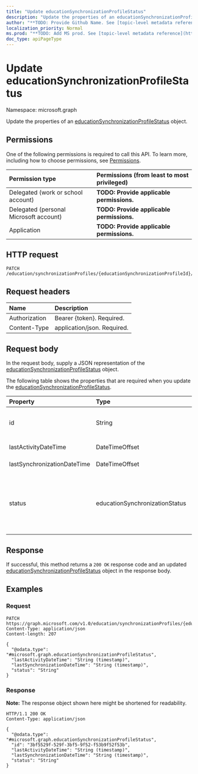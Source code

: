 ```yaml
---
title: "Update educationSynchronizationProfileStatus"
description: "Update the properties of an educationSynchronizationProfileStatus object."
author: "**TODO: Provide Github Name. See [topic-level metadata reference](https://msgo.azurewebsites.net/add/document/guidelines/metadata.html#topic-level-metadata)**"
localization_priority: Normal
ms.prod: "**TODO: Add MS prod. See [topic-level metadata reference](https://msgo.azurewebsites.net/add/document/guidelines/metadata.html#topic-level-metadata)**"
doc_type: apiPageType
---
```


# Update educationSynchronizationProfileStatus
Namespace: microsoft.graph



Update the properties of an [educationSynchronizationProfileStatus](../resources/educationsynchronizationprofilestatus.md) object.

## Permissions
One of the following permissions is required to call this API. To learn more, including how to choose permissions, see [Permissions](/graph/permissions-reference).

|Permission type|Permissions (from least to most privileged)|
|:---|:---|
|Delegated (work or school account)|**TODO: Provide applicable permissions.**|
|Delegated (personal Microsoft account)|**TODO: Provide applicable permissions.**|
|Application|**TODO: Provide applicable permissions.**|

## HTTP request

<!-- {
  "blockType": "ignored"
}
-->
``` http
PATCH /education/synchronizationProfiles/{educationSynchronizationProfileId}/profileStatus
```

## Request headers
|Name|Description|
|:---|:---|
|Authorization|Bearer {token}. Required.|
|Content-Type|application/json. Required.|

## Request body
In the request body, supply a JSON representation of the [educationSynchronizationProfileStatus](../resources/educationsynchronizationprofilestatus.md) object.

The following table shows the properties that are required when you update the [educationSynchronizationProfileStatus](../resources/educationsynchronizationprofilestatus.md).

|Property|Type|Description|
|:---|:---|:---|
|id|String|**TODO: Add Description** Inherited from [entity](../resources/entity.md)|
|lastActivityDateTime|DateTimeOffset|**TODO: Add Description**|
|lastSynchronizationDateTime|DateTimeOffset|**TODO: Add Description**|
|status|educationSynchronizationStatus|**TODO: Add Description**. Possible values are: `paused`, `inProgress`, `success`, `error`, `validationError`, `quarantined`, `unknownFutureValue`.|



## Response

If successful, this method returns a `200 OK` response code and an updated [educationSynchronizationProfileStatus](../resources/educationsynchronizationprofilestatus.md) object in the response body.

## Examples

### Request
<!-- {
  "blockType": "request",
  "name": "update_educationsynchronizationprofilestatus"
}
-->
``` http
PATCH https://graph.microsoft.com/v1.0/education/synchronizationProfiles/{educationSynchronizationProfileId}/profileStatus
Content-Type: application/json
Content-length: 207

{
  "@odata.type": "#microsoft.graph.educationSynchronizationProfileStatus",
  "lastActivityDateTime": "String (timestamp)",
  "lastSynchronizationDateTime": "String (timestamp)",
  "status": "String"
}
```


### Response
**Note:** The response object shown here might be shortened for readability.
<!-- {
  "blockType": "response",
  "truncated": true
}
-->
``` http
HTTP/1.1 200 OK
Content-Type: application/json

{
  "@odata.type": "#microsoft.graph.educationSynchronizationProfileStatus",
  "id": "3bf5529f-529f-3bf5-9f52-f53b9f52f53b",
  "lastActivityDateTime": "String (timestamp)",
  "lastSynchronizationDateTime": "String (timestamp)",
  "status": "String"
}
```

